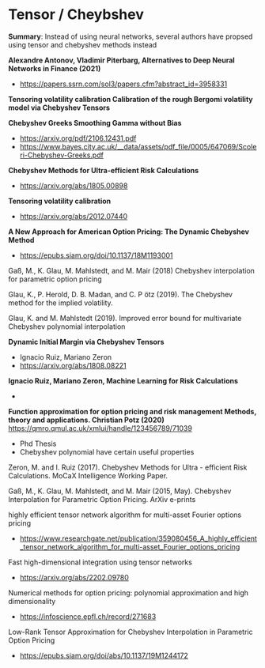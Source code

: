 # Tensor / Cheybshev

**Summary**: Instead of using neural networks, several authors have propsed using tensor and chebyshev methods instead

**Alexandre Antonov, Vladimir Piterbarg, Alternatives to Deep Neural Networks in Finance (2021)**
+ https://papers.ssrn.com/sol3/papers.cfm?abstract_id=3958331



**Tensoring volatility calibration Calibration of the rough Bergomi volatility model via Chebyshev Tensors**

**Chebyshev Greeks Smoothing Gamma without Bias**

+ https://arxiv.org/pdf/2106.12431.pdf
+ https://www.bayes.city.ac.uk/__data/assets/pdf_file/0005/647069/Scoleri-Chebyshev-Greeks.pdf

**Chebyshev Methods for Ultra-efficient Risk Calculations**

+ https://arxiv.org/abs/1805.00898

**Tensoring volatility calibration**
+ https://arxiv.org/abs/2012.07440

**A New Approach for American Option Pricing: The Dynamic Chebyshev Method**
+ https://epubs.siam.org/doi/10.1137/18M1193001


Gaß, M., K. Glau, M. Mahlstedt, and M. Mair (2018) Chebyshev interpolation for parametric option pricing


Glau, K., P. Herold, D. B. Madan, and C. P ̈otz (2019). The Chebyshev method for the implied
volatility.

Glau, K. and M. Mahlstedt (2019). Improved error bound for multivariate Chebyshev polynomial
interpolation

**Dynamic Initial Margin via Chebyshev Tensors**
+ Ignacio Ruiz, Mariano Zeron
+ https://arxiv.org/abs/1808.08221

**Ignacio Ruiz, Mariano Zeron, Machine Learning for Risk Calculations**

+ 

**Function approximation for option pricing and risk management Methods, theory and applications.	Christian Potz	(2020)**	https://qmro.qmul.ac.uk/xmlui/handle/123456789/71039

+ Phd Thesis
+ Chebyshev polynomial have certain useful properties


Zeron, M. and I. Ruiz (2017). Chebyshev Methods for Ultra - efficient Risk Calculations.
MoCaX Intelligence Working Paper.

Gaß, M., K. Glau, M. Mahlstedt, and M. Mair (2015, May). Chebyshev Interpolation for
Parametric Option Pricing. ArXiv e-prints

highly efficient tensor network algorithm for multi-asset Fourier options pricing
+ https://www.researchgate.net/publication/359080456_A_highly_efficient_tensor_network_algorithm_for_multi-asset_Fourier_options_pricing

Fast high-dimensional integration using tensor networks
+ https://arxiv.org/abs/2202.09780

 Numerical methods for option pricing: polynomial approximation and high dimensionality 
 + https://infoscience.epfl.ch/record/271683

 Low-Rank Tensor Approximation for Chebyshev Interpolation in Parametric Option Pricing
 + https://epubs.siam.org/doi/abs/10.1137/19M1244172